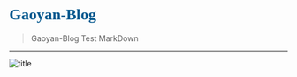 # <font face="微软雅黑" color="04588E">Gaoyan-Blog</font>
> Gaoyan-Blog Test MarkDown
***
![title](https://i.imgur.com/hDDNwSO.png)
